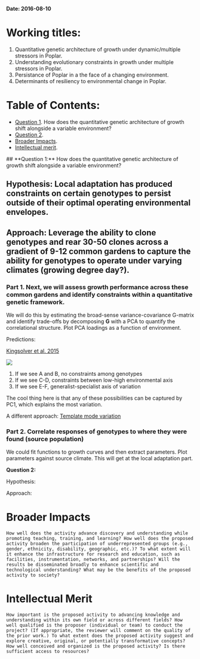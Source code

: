 **Date: 2016-08-10**

# Working titles:    
1. Quantitative genetic architecture of growth under dynamic/multiple stressors in Poplar.
2. Understanding evolutionary constraints in growth under multiple stressors in Poplar.
3. Persistance of Poplar in a the face of a changing environment.
4. Determinants of resiliency to environmental change in Poplar.  

# Table of Contents: 
* [Question 1](#id-section1).  How does the quantitative genetic architecture of growth shift alongside a variable environment?    
* [Question 2](#id-section2). 
* [Broader Impacts](#id-section3). 
* [Intellectual merit](#id-section4). 




<div id='id-section1'/>
## **Question 1:** How does the quantitative genetic architecture of growth shift alongside a variable environment? 

## Hypothesis: Local adaptation has produced constraints on certain genotypes to persist outside of their optimal operating environmental envelopes.

## Approach: Leverage the ability to clone genotypes and rear 30-50 clones across a gradient of 9-12 common gardens to capture the ability for genotypes to operate under varying climates (growing degree day?).   

### Part 1. Next, we will assess growth performance across these common gardens and identify constraints within a quantitative genetic framework. 

We will do this by estimating the broad-sense variance-covariance G-matrix and identify trade-offs by decomposing **G** with a PCA to quantify the correlational structure. Plot PCA loadings as a function of environment. 

Predictions: 

[Kingsolver et al. 2015](http://www.jstor.org/stable/10.1086/681083)       

![](https://cloud.githubusercontent.com/assets/4654474/17571995/8eb6f062-5f20-11e6-9cf0-162845d307a8.png)

1. If we see A and B, no constraints among genotypes
2. If we see C-D, constraints between low-high environmental axis
3. If we see E-F, generalist-specialist axis of variation

The cool thing here is that any of these possibilities can be captured by PC1, which explains the most variation. 

A different approach: [Template mode variation](http://www.ncbi.nlm.nih.gov/pubmed/16032579)

### Part 2. Correlate responses of genotypes to where they were found (source population)    

We could fit functions to growth curves and then extract parameters. Plot parameters against source climate. This will get at the local adaptation part. 


<div id='id-section2'/>

**Question 2:**

Hypothesis: 

Approach: 


<div id='id-section3'/>

# Broader Impacts    

```How well does the activity advance discovery and understanding while promoting teaching, training, and learning? How well does the proposed activity broaden the participation of underrepresented groups (e.g., gender, ethnicity, disability, geographic, etc.)? To what extent will it enhance the infrastructure for research and education, such as facilities, instrumentation, networks, and partnerships? Will the results be disseminated broadly to enhance scientific and technological understanding? What may be the benefits of the proposed activity to society?```

<div id='id-section4'/>    

# Intellectual Merit  

```How important is the proposed activity to advancing knowledge and understanding within its own field or across different fields? How well qualified is the proposer (individual or team) to conduct the project? (If appropriate, the reviewer will comment on the quality of the prior work.) To what extent does the proposed activity suggest and explore creative, original, or potentially transformative concepts? How well conceived and organized is the proposed activity? Is there sufficient access to resources?```